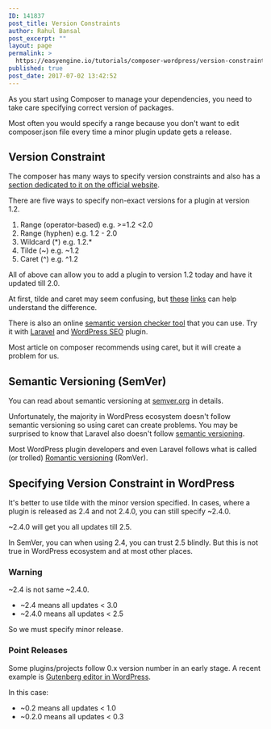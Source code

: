 ```yaml
---
ID: 141837
post_title: Version Constraints
author: Rahul Bansal
post_excerpt: ""
layout: page
permalink: >
  https://easyengine.io/tutorials/composer-wordpress/version-constraints/
published: true
post_date: 2017-07-02 13:42:52
---
```

As you start using Composer to manage your dependencies, you need to take care specifying correct version of packages.

Most often you would specify a range because you don't want to edit composer.json file every time a minor plugin update gets a release.
<h2>Version Constraint</h2>
The composer has many ways to specify version constraints and also has a <a href="https://getcomposer.org/doc/articles/versions.md#writing-basic-version-constraints">section dedicated to it on the official website</a>.

There are five ways to specify non-exact versions for a plugin at version 1.2.
<ol>
 	<li>Range (operator-based) e.g. &gt;=1.2 &lt;2.0</li>
 	<li>Range (hyphen) e.g. 1.2 - 2.0</li>
 	<li>Wildcard (*) e.g. 1.2.*</li>
 	<li>Tilde (~) e.g. ~1.2</li>
 	<li>Caret (^) e.g. ^1.2</li>
</ol>
All of above can allow you to add a plugin to version 1.2 today and have it updated till 2.0.

At first, tilde and caret may seem confusing, but <a href="https://stackoverflow.com/a/43145865/156336">these</a> <a href="https://getcomposer.org/doc/articles/versions.md#next-significant-release-operators">links</a> can help understand the difference.

There is also an online <a href="https://semver.mwl.be/">semantic version checker tool</a> that you can use. Try it with <a href="https://semver.mwl.be/#?package=laravel%2Fframework&amp;version=~5.3.0&amp;minimum-stability=stable">Laravel</a> and <a href="https://packagist.org/packages/yoast/wordpress-seo">WordPress SEO</a> plugin.

Most article on composer recommends using caret, but it will create a problem for us.
<h2>Semantic Versioning (SemVer)</h2>
You can read about semantic versioning at <a href="http://semver.org/">semver.org</a> in details.

Unfortunately, the majority in WordPress ecosystem doesn't follow semantic versioning so using caret can create problems. You may be surprised to know that Laravel also doesn't follow <a href="https://vinkla.com/2016/laravel-semver/">semantic versioning</a>.

Most WordPress plugin developers and even Laravel follows what is called (or trolled) <a href="http://blog.legacyteam.info/2015/12/romver-romantic-versioning/">Romantic versioning</a> (RomVer).
<h2>Specifying Version Constraint in WordPress</h2>
It's better to use tilde with the minor version specified. In cases, where a plugin is released as 2.4 and not 2.4.0, you can still specify ~2.4.0.

~2.4.0 will get you all updates till 2.5.

In SemVer, you can when using 2.4, you can trust 2.5 blindly. But this is not true in WordPress ecosystem and at most other places.
<h3>Warning</h3>
~2.4 is not same ~2.4.0.
<ul>
 	<li>~2.4 means all updates &lt; 3.0</li>
 	<li>~2.4.0 means all updates &lt; 2.5</li>
</ul>
So we must specify minor release.
<h3>Point Releases</h3>
Some plugins/projects follow 0.x version number in an early stage. A recent example is <a href="https://wordpress.org/plugins/gutenberg/">Gutenberg editor in WordPress</a>.

In this case:
<ul>
 	<li>~0.2 means all updates &lt; 1.0</li>
 	<li>~0.2.0 means all updates &lt; 0.3</li>
</ul>
